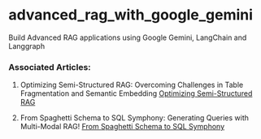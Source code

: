 # advanced_rag_with_google_gemini
Build Advanced RAG applications using Google Gemini, LangChain and Langgraph

### Associated Articles: 
1. Optimizing Semi-Structured RAG: Overcoming Challenges in Table Fragmentation and Semantic Embedding
[Optimizing Semi-Structured RAG](https://medium.com/@dpokhrel/optimizing-semi-structured-rag-overcoming-challenges-in-table-fragmentation-and-semantic-embedding-f56b6ab88b0b)

2. From Spaghetti Schema to SQL Symphony: Generating Queries with Multi-Modal RAG!
[From Spaghetti Schema to SQL Symphony](https://medium.com/@dpokhrel/from-spaghetti-schema-to-sql-symphony-generating-queries-with-multi-modal-rag-3e4e7a8dc6e1)